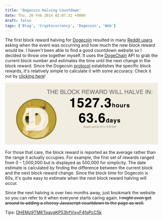 ```yaml
---
title: 'Dogecoin Halving Countdown'
date: Thu, 20 Feb 2014 02:07:32 +0000
draft: false
tags: ['Blog', 'Cryptocurrency', 'Dogecoin', 'Web']
---
```


The first block reward halving for [Dogecoin](http://dogecoin.com/) resulted in many [Reddit users](http://www.reddit.com/r/dogecoin/) asking when the event was occurring and how much the new block reward would be. I haven't been able to find a good countdown website so I decided to throw one together myself. It uses the [DogeChain](http://dogechain.info/chain/Dogecoin) API to grab the current block number and estimates the time until the next change in the block reward. Since the Dogecoin [protocol](https://bitcointalk.org/index.php?PHPSESSID=7fsbe1l362dulhpb5an0j4imq0&topic=361813.msg3872945#msg3872945) establishes the specific block rewards, it's relatively simple to calculate it with some accuracy. Check it out by [clicking here](/dogecoin/halving.php)!

![Dogecoin Halving Countdown Screenshot](Screenshot.jpg)

For those that care, the block reward is reported as the average rather than the range it actually occupies. For example, the first set of rewards ranged from 0 - 1,000,000 but is displayed as 500,000 for simplicity. The date estimate is calculated by finding the difference between the current block and the next block reward change. Since the block time for Dogecoin is 60s, it's quite easy to estimate when the next block reward halving will occur.

Since the next halving is over two months away, just bookmark the website so you can refer to it when everyone starts caring again. ~~I might even get around to adding a cheesy Javascript countdown to the page as well.~~

Tips: [DHEMz9TM6TpavqKP53trfVjxyF4fqPcC5k](dogecoin:DHEMz9TM6TpavqKP53trfVjxyF4fqPcC5k)